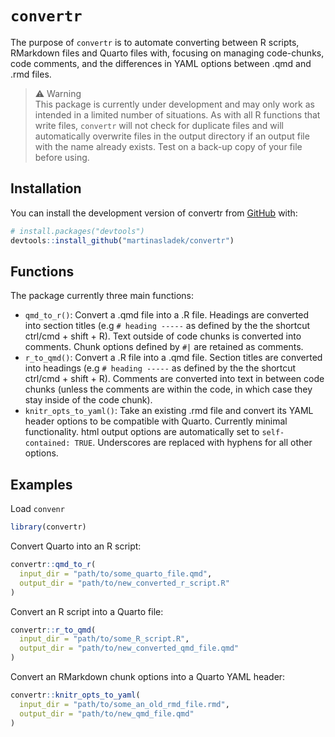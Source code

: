 
<!-- README.md is generated from README.Rmd. Please edit that file -->

# `convertr`

<!-- badges: start -->
<!-- badges: end -->

The purpose of `convertr` is to automate converting between R scripts,
RMarkdown files and Quarto files with, focusing on managing code-chunks,
code comments, and the differences in YAML options between .qmd and .rmd
files.

> ⚠️ Warning  
> This package is currently under development and may only work as
> intended in a limited number of situations. As with all R functions
> that write files, `convertr` will not check for duplicate files and
> will automatically overwrite files in the output directory if an
> output file with the name already exists. Test on a back-up copy of
> your file before using.

## Installation

You can install the development version of convertr from
[GitHub](https://github.com/) with:

``` r
# install.packages("devtools")
devtools::install_github("martinasladek/convertr")
```

## Functions

The package currently three main functions:

-   `qmd_to_r()`: Convert a .qmd file into a .R file. Headings are
    converted into section titles (e.g `# heading -----` as defined by
    the the shortcut ctrl/cmd + shift + R). Text outside of code chunks
    is converted into comments. Chunk options defined by `#|` are
    retained as comments.  
-   `r_to_qmd()`: Convert a .R file into a .qmd file. Section titles are
    converted into headings (e.g `# heading -----` as defined by the the
    shortcut ctrl/cmd + shift + R). Comments are converted into text in
    between code chunks (unless the comments are within the code, in
    which case they stay inside of the code chunk).  
-   `knitr_opts_to_yaml()`: Take an existing .rmd file and convert its
    YAML header options to be compatible with Quarto. Currently minimal
    functionality. html output options are automatically set to
    `self-contained: TRUE`. Underscores are replaced with hyphens for
    all other options.

## Examples

Load `convenr`

``` r
library(convertr)
```

Convert Quarto into an R script:

``` r
convertr::qmd_to_r(
  input_dir = "path/to/some_quarto_file.qmd",
  output_dir = "path/to/new_converted_r_script.R"
)
```

Convert an R script into a Quarto file:

``` r
convertr::r_to_qmd(
  input_dir = "path/to/some_R_script.R",
  output_dir = "path/to/new_converted_qmd_file.qmd"
)
```

Convert an RMarkdown chunk options into a Quarto YAML header:

``` r
convertr::knitr_opts_to_yaml(
  input_dir = "path/to/some_an_old_rmd_file.rmd",
  output_dir = "path/to/new_qmd_file.qmd"
)
```
